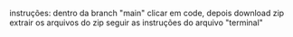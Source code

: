 instruções:
dentro da branch "main"
clicar em code, depois download zip
extrair os arquivos do zip
seguir as instruções do arquivo "terminal"
